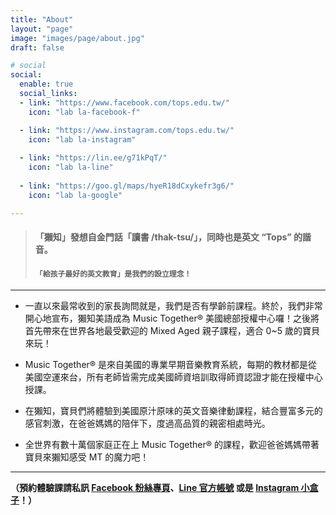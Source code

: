 ```yaml
---
title: "About"
layout: "page"
image: "images/page/about.jpg"
draft: false

# social
social:
  enable: true
  social_links:
  - link: "https://www.facebook.com/tops.edu.tw/"
    icon: "lab la-facebook-f"

  - link: "https://www.instagram.com/tops.edu.tw/"
    icon: "lab la-instagram"
    
  - link: "https://lin.ee/g71kPqT/"
    icon: "lab la-line"
    
  - link: "https://goo.gl/maps/hyeR18dCxykefr3g6/"
    icon: "lab la-google"

---
```


> #### 「獺知」發想自金門話「讀書 /thak-tsu/」，同時也是英文 “Tops” 的諧音。
> #### `「給孩子最好的英文教育」是我們的設立理念！`

---
* 一直以來最常收到的家長詢問就是，我們是否有學齡前課程。終於，我們非常開心地宣布，獺知美語成為 Music Together® 美國總部授權中心囉！之後將首先帶來在世界各地最受歡迎的 Mixed Aged 親子課程，適合 0~5 歲的寶貝來玩！

* Music Together® 是來自美國的專業早期音樂教育系統，每期的教材都是從美國空運來台，所有老師皆需完成美國師資培訓取得師資認證才能在授權中心授課。

* 在獺知，寶貝們將體驗到美國原汁原味的英文音樂律動課程，結合豐富多元的感官刺激，在爸爸媽媽的陪伴下，度過高品質的親密相處時光。

* 全世界有數十萬個家庭正在上 Music Together® 的課程，歡迎爸爸媽媽帶著寶貝來獺知感受 MT 的魔力吧！
---

**（預約體驗課請私訊 [Facebook 粉絲專頁](https://www.facebook.com/tops.edu.tw/)、[Line 官方帳號](https://lin.ee/g71kPqT/) 或是 [Instagram 小盒子](https://www.instagram.com/tops.edu.tw/)！）**